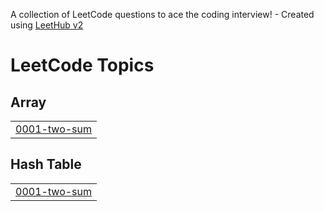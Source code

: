 A collection of LeetCode questions to ace the coding interview! - Created using [LeetHub v2](https://github.com/arunbhardwaj/LeetHub-2.0)
<!---LeetCode Topics Start-->
# LeetCode Topics
## Array
|  |
| ------- |
| [0001-two-sum](https://github.com/gonappuccino/LEETCODE/tree/master/0001-two-sum) |
## Hash Table
|  |
| ------- |
| [0001-two-sum](https://github.com/gonappuccino/LEETCODE/tree/master/0001-two-sum) |
<!---LeetCode Topics End-->